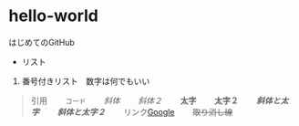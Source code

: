 # hello-world

はじめてのGitHub

- リスト
1. 番号付きリスト　数字は何でもいい
> 引用　　
`コード`　　
*斜体*　　
_斜体２_　　
**太字**　　
__太字２__　　
___斜体と太字___　　
***斜体と太字２***　　
リンク[Google](https://www.google.co.jp/)　　
~~取り消し線~~
